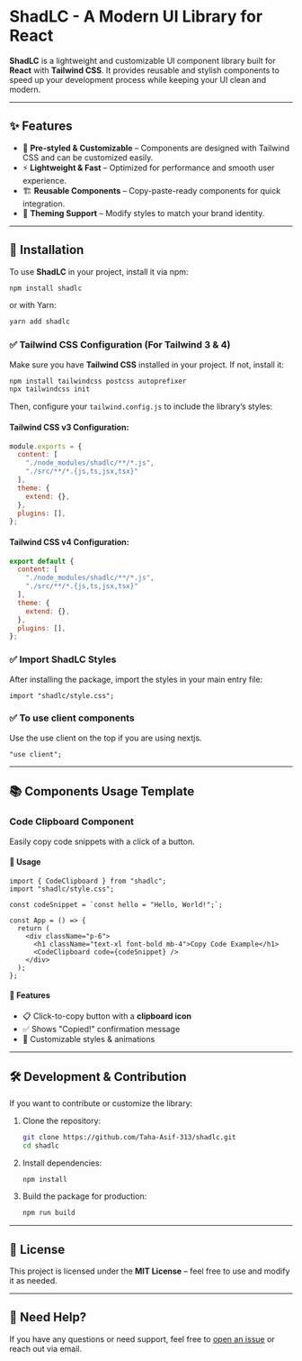 # ShadLC - A Modern UI Library for React

**ShadLC** is a lightweight and customizable UI component library built for **React** with **Tailwind CSS**. It provides reusable and stylish components to speed up your development process while keeping your UI clean and modern.

---

## ✨ Features

- 📌 **Pre-styled & Customizable** – Components are designed with Tailwind CSS and can be customized easily.
- ⚡ **Lightweight & Fast** – Optimized for performance and smooth user experience.
- 🏗 **Reusable Components** – Copy-paste-ready components for quick integration.
- 🎨 **Theming Support** – Modify styles to match your brand identity.

---

## 🚀 Installation

To use **ShadLC** in your project, install it via npm:

```sh
npm install shadlc
```

or with Yarn:

```sh
yarn add shadlc
```

### ✅ Tailwind CSS Configuration (For Tailwind 3 & 4)

Make sure you have **Tailwind CSS** installed in your project. If not, install it:

```sh
npm install tailwindcss postcss autoprefixer
npx tailwindcss init
```

Then, configure your `tailwind.config.js` to include the library’s styles:

#### Tailwind CSS v3 Configuration:

```js
module.exports = {
  content: [
    "./node_modules/shadlc/**/*.js",
    "./src/**/*.{js,ts,jsx,tsx}"
  ],
  theme: {
    extend: {},
  },
  plugins: [],
};
```

#### Tailwind CSS v4 Configuration:

```js
export default {
  content: [
    "./node_modules/shadlc/**/*.js",
    "./src/**/*.{js,ts,jsx,tsx}"
  ],
  theme: {
    extend: {},
  },
  plugins: [],
};
```

### ✅ Import ShadLC Styles

After installing the package, import the styles in your main entry file:

```tsx
import "shadlc/style.css";
```

### ✅ To use client components

Use the use client on the top if you are using nextjs.

```tsx
"use client";
```

---

## 📚 Components Usage Template

### **Code Clipboard Component**

Easily copy code snippets with a click of a button.

#### 🔹 Usage

```tsx
import { CodeClipboard } from "shadlc";
import "shadlc/style.css";

const codeSnippet = `const hello = "Hello, World!";`;

const App = () => {
  return (
    <div className="p-6">
      <h1 className="text-xl font-bold mb-4">Copy Code Example</h1>
      <CodeClipboard code={codeSnippet} />
    </div>
  );
};
```

#### 🔹 Features

- 📋 Click-to-copy button with a **clipboard icon**
- ✅ Shows "Copied!" confirmation message
- 🎨 Customizable styles & animations

---

## 🛠 Development & Contribution

If you want to contribute or customize the library:

1. Clone the repository:

   ```sh
   git clone https://github.com/Taha-Asif-313/shadlc.git
   cd shadlc
   ```

2. Install dependencies:

   ```sh
   npm install
   ```

3. Build the package for production:

   ```sh
   npm run build
   ```

---

## 📜 License

This project is licensed under the **MIT License** – feel free to use and modify it as needed.

---

## 💬 Need Help?

If you have any questions or need support, feel free to [open an issue](https://github.com/Taha-Asif-313/shadlc/issues) or reach out via email.

